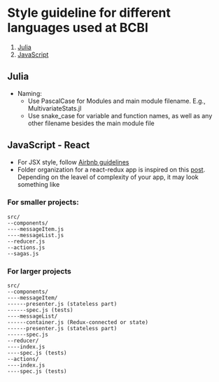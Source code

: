 # Style guideline for different languages used at BCBI

1. [Julia](#julia)
2. [JavaScript](#javascript_react)

## Julia

* Naming:
  * Use PascalCase for Modules and main module filename. E.g., MultivariateStats.jl
  * Use snake_case for variable and function names, as well as any other filename besides the main module file


## JavaScript - React

* For JSX style, follow [Airbnb guidelines](https://github.com/airbnb/javascript/tree/master/react) 
* Folder organization for a react-redux app is inspired on this [post](https://www.robinwieruch.de/tips-to-learn-react-redux/#folderOrganization). Depending on the leavel of complexity of your app, it may look something like

### For smaller projects:

```
src/
--components/
----messageItem.js
----messageList.js
--reducer.js
--actions.js
--sagas.js
```

### For larger projects

```
src/
--components/  
----messageItem/
------presenter.js (stateless part)
------spec.js (tests)
----messageList/
------container.js (Redux-connected or state)
------presenter.js (stateless part)
------spec.js
--reducer/
----index.js
----spec.js (tests)
--actions/
----index.js
----spec.js (tests)
```

